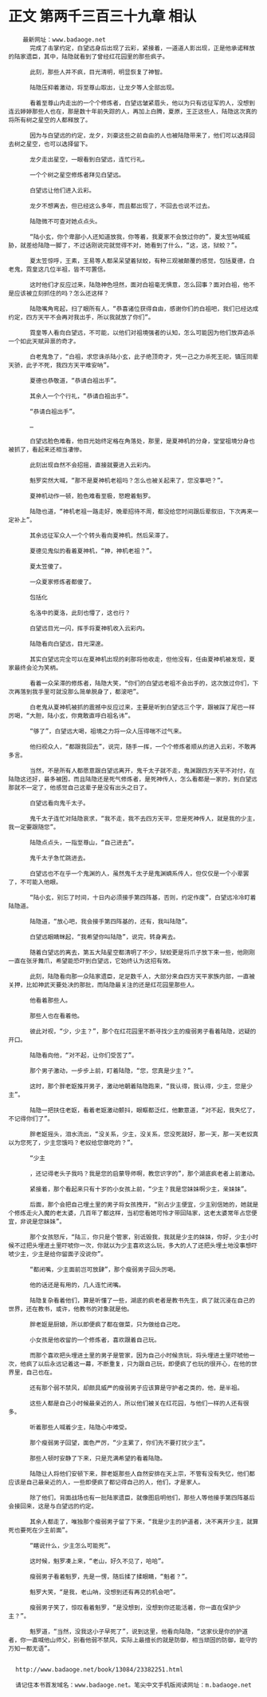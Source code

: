 # 正文 第两千三百三十九章 相认
        最新网址：www.badaoge.net
          完成了击掌约定，白望远身后出现了云彩，紧接着，一道道人影出现，正是他承诺释放的陆家遗臣，其中，陆隐就看到了曾经红花园里的那些疯子。
      
          此刻，那些人并不疯，目光清明，明显恢复了神智。
      
          陆隐压抑着激动，将至尊山取出，让龙夕等人全部出现。
      
          看着至尊山内走出的一个个修炼者，白望远皱紧眉头，他以为只有远征军的人，没想到连云婷婷那些人也在，那是数十年前失踪的人，再加上白腾，夏原，王正这些人，陆隐这次真的将所有树之星空的人都释放了。
      
          因为与白望远的约定，龙夕，刘豪这些之前自由的人也被陆隐带来了，他们可以选择回去树之星空，也可以选择留下。
      
          龙夕走出星空，一眼看到白望远，连忙行礼。
      
          一个个树之星空修炼者拜见白望远。
      
          白望远让他们进入云彩。
      
          龙夕不想离去，但已经这么多年，而且都出现了，不回去也说不过去。
      
          陆隐微不可查对她点点头。
      
          “陆小玄，你个卑鄙小人还知道放我，你等着，我夏家不会放过你的”，夏太笠呐喊威胁，就差给陆隐一脚了，不过话刚说完就觉得不对，她看到了什么，“这，这，狱蛟？”。
      
          夏太笠惊呼，王素，王易等人都呆呆望着狱蛟，有种三观被颠覆的感觉，包括夏德，白老鬼，霓皇这几位半祖，皆不可置信。
      
          这时他们才反应过来，陆隐神色坦然，面对白祖毫无惧意，怎么回事？面对白祖，他不是应该被立刻抓住的吗？怎么还这样？
      
          陆隐嘴角弯起，扫了眼所有人，“恭喜诸位获得自由，感谢你们的白祖吧，我们已经达成约定，四方天平不会再对我出手，所以我就放了你们”。
      
          霓皇等人看向白望远，不可能，以他们对祖境强者的认知，怎么可能因为他们放弃追杀一个如此天赋异禀的奇才。
      
          白老鬼急了，“白祖，求您诛杀陆小玄，此子绝顶奇才，凭一己之力杀死王祀，镇压同辈天骄，此子不死，我四方天平难安呐”。
      
          夏德也恭敬道，“恭请白祖出手”。
      
          其余人一个个行礼，“恭请白祖出手”。
      
          “恭请白祖出手”。
      
          …
      
          白望远脸色难看，他目光始终定格在角落处，那里，是夏神机的分身，堂堂祖境分身也被抓了，看起来还相当凄惨。
      
          此刻出现自然不会招摇，直接就要进入云彩内。
      
          魁罗突然大喊，“那不是夏神机老祖吗？怎么也被关起来了，您没事吧？”。
      
          夏神机动作一顿，脸色难看至极，怒瞪着魁罗。
      
          陆隐也道，“神机老祖一路走好，晚辈招待不周，都没给您时间跟后辈叙旧，下次再来一定补上”。
      
          其余远征军众人一个个转头看向夏神机，然后呆滞了。
      
          夏德见鬼似的看着夏神机，“神，神机老祖？”。
      
          夏太笠傻了。
      
          一众夏家修炼者都傻了。
      
          包括化
      
          名洛中的夏洛，此刻也懵了，这也行？
      
          白望远目光一闪，挥手将夏神机收入云彩内。
      
          陆隐看向白望远，目光深邃。
      
          其实白望远完全可以在夏神机出现的刹那将他收走，但他没有，任由夏神机被发现，夏家最终会沦为笑柄。
      
          看着一众呆滞的修炼者，陆隐大笑，“你们的白望远老祖不会出手的，这次放过你们，下次再落到我手里可就没那么简单脱身了，都滚吧”。
      
          白老鬼从夏神机被抓的震撼中反应过来，主要是听到白望远三个字，跟被踩了尾巴一样厉喝，“大胆，陆小玄，你竟敢直呼白祖名讳”。
      
          “够了”，白望远大喝，祖境之力将一众人压得喘不过气来。
      
          他扫视众人，“都跟我回去”，说完，随手一挥，一个个修炼者顺从的进入云彩，不敢再多言。
      
          当然，不是所有人都愿意跟白望远离开，鬼千太子就不走，鬼渊跟四方天平不对付，在陆隐这还好，最多被困，而且陆隐还是死气修炼者，是死神传人，怎么看都是一家的，到白望远那就不一定了，他感觉自己这辈子是没有出头之日了。
      
          白望远看向鬼千太子。
      
          鬼千太子连忙对陆隐哀求，“我不走，我不去四方天平，您是死神传人，就是我的少主，我一定要跟随您”。
      
          陆隐点点头，一指至尊山，“自己进去”。
      
          鬼千太子急忙跳进去。
      
          白望远也不在乎一个鬼渊的人，虽然鬼千太子是鬼渊嫡系传人，但仅仅是一个小辈罢了，不可能入他眼。
      
          “陆小玄，别忘了时间，十日内必须接手第四阵基，否则，约定作废”，白望远冷冷盯着陆隐道。
      
          陆隐道，“放心吧，我会接手第四阵基的，还有，我叫陆隐”。
      
          白望远眼睛眯起，“我希望你叫陆隐”，说完，转身离去。
      
          随着白望远的离去，第五大陆星空都清明了不少，狱蛟更是将爪子放下来一些，他刚刚一直在张牙舞爪，希望能恐吓到白望远，它始终认为这招有效。
      
          此刻，陆隐看向那一众陆家遗臣，足足数千人，大部分来自四方天平家族内部，一直被关押，比如神武天要处决的那批，而陆隐最关注的还是红花园里那些人。
      
          他看着那些人。
      
          那些人也在看着他。
      
          彼此对视，“少，少主？”，那个在红花园里不断寻找少主的瘦弱男子看着陆隐，迟疑的开口。
      
          陆隐看向他，“对不起，让你们受苦了”。
      
          那个男子激动，一步步上前，盯着陆隐，“您，您真是少主？”。
      
          这时，那个胖老妪推开男子，激动地朝着陆隐跑来，“我认得，我认得，少主，您是少主”。
      
          陆隐一把扶住老妪，看着老妪激动颤抖，眼眶都泛红，他歉意道，“对不起，我失忆了，不记得你们了”。
      
          胖老妪摇头，泪水流出，“没关系，少主，没关系，您没死就好，那一天，那一天老奴真以为您死了，少主您饿吗？老奴给您做吃的？”。
      
          “少主
      
          ，还记得老头子我吗？我是您的启蒙导师啊，教您识字的”，那个湖底疯老者上前激动。
      
          紧接着，那个看起来只有十岁的小女孩上前，“少主？我是您妹妹啊少主，亲妹妹”。
      
          后面，那个会把自己埋土里的男子将女孩拽开，“别占少主便宜，少主别信她的，她就是个修炼走火入魔的老太婆，几百年了都这样，当初您看她可怜才带回陆家，这老太婆常年占您便宜，非说是您妹妹”。
      
          那个女孩怒斥，“陆三，你只是个管家，别诋毁我，我就是少主的妹妹，你好，少主小时候不过把头埋进土里吓唬你一次，你就以为少主喜欢这么玩，多大的人了还把头埋土地没事想吓唬少主，少主是给你留面子没说你”。
      
          “都闭嘴，少主面前岂可放肆”，那个瘦弱男子回头厉喝。
      
          他的话还是有用的，几人连忙闭嘴。
      
          陆隐复杂看着他们，算是听懂了一些，湖底的疯老者是教书先生，疯了就沉浸在自己的世界，还在教书，或许，他教书的对象就是他。
      
          胖老妪是厨娘，所以即便疯了都在做菜，只为做给自己吃。
      
          小女孩是他收留的一个修炼者，喜欢跟着自己玩。
      
          而那个喜欢把头埋进土里的男子是管家，因为自己小时候贪玩，将头埋进土里吓唬他一次，他疯了以后永远记着这一幕，不断重复，只为跟自己玩，即便疯了也玩的很开心，在他的世界里，自己也在。
      
          还有那个弱不禁风，却颇具威严的瘦弱男子应该算是守护者之类的，他，是半祖。
      
          这些人都是自己小时候最亲近的人，所以他们被关在红花园，与他们一样的人还有很多。
      
          听着那些人喊着少主，陆隐心中难受。
      
          那个瘦弱男子回望，面色严厉，“少主累了，你们先不要打扰少主”。
      
          那些人顿时安静了下来，只是充满希望的看着陆隐。
      
          陆隐让人将他们安顿下来，胖老妪那些人自然安排在天上宗，不管有没有失忆，他们都应该是自己最亲近的人，一些即便疯了都记得自己的人，他们，才是家人。
      
          除了他们，背面战场也有一批陆家遗臣，就像图启明他们，那些人等他接手第四阵基后会接回来，这是与白望远的约定。
      
          其余人都走了，唯独那个瘦弱男子留了下来，“我是少主的护道者，决不离开少主，就算死也要死在少主前面”。
      
          “瞎说什么，少主怎么可能死”。
      
          这时候，魁罗凑上来，“老山，好久不见了，哈哈”。
      
          瘦弱男子看着魁罗，先是一愣，随后揉了揉眼睛，“魁者？”。
      
          魁罗大笑，“是我，老山呐，没想到还有再见的机会吧”。
      
          瘦弱男子笑了，惊叹看着魁罗，“是没想到，没想到你还能活着，你一直在保护少主？”。
      
          魁罗道，“当然，没我这小子早死了”，说到这里，他看向陆隐，“这家伙是你的护道者，你一直喊他山师父，别看他弱不禁风，实际上最擅长的就是防御，相当顽固的防御，能守的万知一都无语”。
      
      
      http://www.badaoge.net/book/13084/23382251.html
      
      请记住本书首发域名：www.badaoge.net。笔尖中文手机版阅读网址：m.badaoge.net